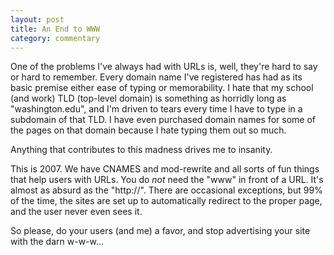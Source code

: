 ```yaml
---
layout: post
title: An End to WWW
category: commentary
---
```


One of the problems I've always had with URLs is, well, they're hard to say or
hard to remember. Every domain name I've registered has had as its basic
premise either ease of typing or memorability. I hate that my school (and
work) TLD (top-level domain) is something as horridly long as
"washington.edu", and I'm driven to tears every time I have to type in a
subdomain of that TLD. I have even purchased domain names for some of the
pages on that domain because I hate typing them out so much.

Anything that contributes to this madness drives me to insanity.

This is 2007. We have CNAMES and mod-rewrite and all sorts of fun things that
help users with URLs. You do *not* need the "www" in front of a URL. It's
almost as absurd as the "http://". There are occasional exceptions, but 99% of
the time, the sites are set up to automatically redirect to the proper page,
and the user never even sees it.

So please, do your users (and me) a favor, and stop advertising your site with
the darn w-w-w...